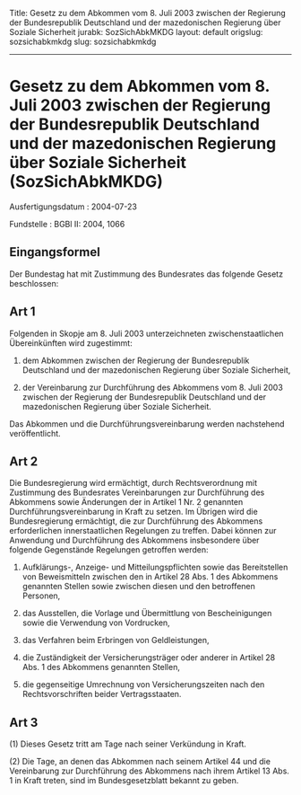 Title: Gesetz zu dem Abkommen vom 8. Juli 2003 zwischen der Regierung der Bundesrepublik
  Deutschland und der mazedonischen Regierung über Soziale Sicherheit
jurabk: SozSichAbkMKDG
layout: default
origslug: sozsichabkmkdg
slug: sozsichabkmkdg

---

# Gesetz zu dem Abkommen vom 8. Juli 2003 zwischen der Regierung der Bundesrepublik Deutschland und der mazedonischen Regierung über Soziale Sicherheit (SozSichAbkMKDG)

Ausfertigungsdatum
:   2004-07-23

Fundstelle
:   BGBl II: 2004, 1066



## Eingangsformel

Der Bundestag hat mit Zustimmung des Bundesrates das folgende Gesetz
beschlossen:


## Art 1

Folgenden in Skopje am 8. Juli 2003 unterzeichneten
zwischenstaatlichen Übereinkünften wird zugestimmt:

1.  dem Abkommen zwischen der Regierung der Bundesrepublik Deutschland und
    der mazedonischen Regierung über Soziale Sicherheit,


2.  der Vereinbarung zur Durchführung des Abkommens vom 8. Juli 2003
    zwischen der Regierung der Bundesrepublik Deutschland und der
    mazedonischen Regierung über Soziale Sicherheit.



Das Abkommen und die Durchführungsvereinbarung werden nachstehend
veröffentlicht.


## Art 2

Die Bundesregierung wird ermächtigt, durch Rechtsverordnung mit
Zustimmung des Bundesrates Vereinbarungen zur Durchführung des
Abkommens sowie Änderungen der in Artikel 1 Nr. 2 genannten
Durchführungsvereinbarung in Kraft zu setzen. Im Übrigen wird die
Bundesregierung ermächtigt, die zur Durchführung des Abkommens
erforderlichen innerstaatlichen Regelungen zu treffen. Dabei können
zur Anwendung und Durchführung des Abkommens insbesondere über
folgende Gegenstände Regelungen getroffen werden:

1.  Aufklärungs-, Anzeige- und Mitteilungspflichten sowie das
    Bereitstellen von Beweismitteln zwischen den in Artikel 28 Abs. 1 des
    Abkommens genannten Stellen sowie zwischen diesen und den betroffenen
    Personen,


2.  das Ausstellen, die Vorlage und Übermittlung von Bescheinigungen sowie
    die Verwendung von Vordrucken,


3.  das Verfahren beim Erbringen von Geldleistungen,


4.  die Zuständigkeit der Versicherungsträger oder anderer in Artikel 28
    Abs. 1 des Abkommens genannten Stellen,


5.  die gegenseitige Umrechnung von Versicherungszeiten nach den
    Rechtsvorschriften beider Vertragsstaaten.





## Art 3

(1) Dieses Gesetz tritt am Tage nach seiner Verkündung in Kraft.

(2) Die Tage, an denen das Abkommen nach seinem Artikel 44 und die
Vereinbarung zur Durchführung des Abkommens nach ihrem Artikel 13 Abs.
1 in Kraft treten, sind im Bundesgesetzblatt bekannt zu geben.

